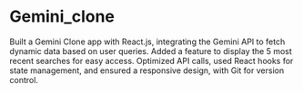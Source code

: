 # Gemini_clone
Built a Gemini Clone app with React.js, integrating the Gemini API to fetch dynamic data based on user queries. Added a feature to display the 5 most recent searches for easy access. Optimized API calls, used React hooks for state management, and ensured a responsive design, with Git for version control.
